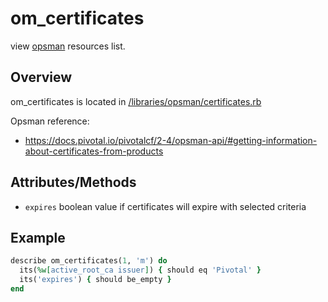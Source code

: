 # om_certificates

view [opsman](readme.md) resources list.

## Overview

om_certificates is located in [/libraries/opsman/certificates.rb](/libraries/opsman/certificates.rb)

Opsman reference:

* https://docs.pivotal.io/pivotalcf/2-4/opsman-api/#getting-information-about-certificates-from-products


## Attributes/Methods


* `expires` boolean value if certificates will expire with selected criteria


## Example

```ruby
describe om_certificates(1, 'm') do
  its(%w[active_root_ca issuer]) { should eq 'Pivotal' }
  its('expires') { should be_empty }
end

```

